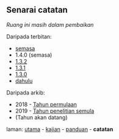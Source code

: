 ---
---

## Senarai catatan

*Ruang ini masih dalam pembaikan*

Daripada terbitan:

* [semasa][32]
* 1.4.0 (semasa)
* [1.3.2][303]
* [1.3.1][302]
* [1.3.0][301]
* [dahulu][31]

Daripada arkib:

* 2018 - [Tahun permulaan](ia/t1.md)
* 2019 - [Tahun penelitian semula](ia/t2.md)
* (Tahun akan datang)

laman: [utama][0] - [kajian][1] - [panduan][2] - **catatan**

  [0]: ../index.md
  [1]: ../kajian/index.md
  [2]: ../panduan/index.md
  [31]: dahulu.md
  [32]: semasa.md
  [301]: siap/1.3.0.md
  [302]: siap/1.3.1.md
  [303]: siap/1.3.2.md
